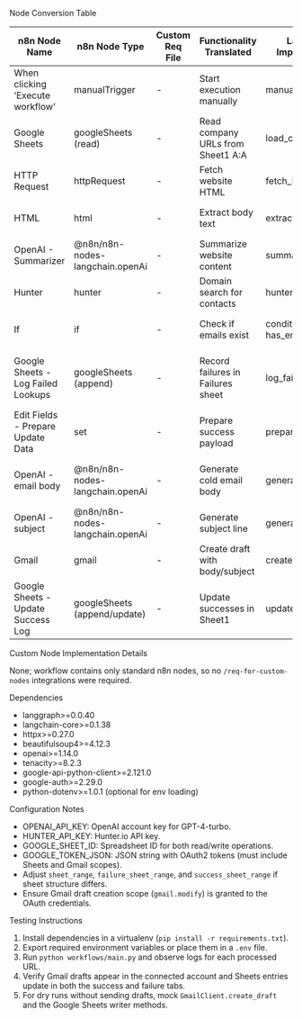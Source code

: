 Node Conversion Table

| n8n Node Name                          | n8n Node Type                      | Custom Req File | Functionality Translated                 | LangGraph Implementation | Dependencies               | Notes                                   |
|----------------------------------------|------------------------------------|-----------------|------------------------------------------|--------------------------|----------------------------|-----------------------------------------|
| When clicking ‘Execute workflow’       | manualTrigger                       | -               | Start execution manually                 | manual_trigger node      | built-in                   | Initializes state                       |
| Google Sheets                          | googleSheets (read)                 | -               | Read company URLs from Sheet1 A:A        | load_company_urls        | google-api-python-client   | Reads and validates URLs                |
| HTTP Request                           | httpRequest                         | -               | Fetch website HTML                       | fetch_html               | httpx, tenacity            | Follow redirects, GET                  |
| HTML                                   | html                                | -               | Extract body text                        | extract_body_text        | beautifulsoup4             | CSS selector body                      |
| OpenAI - Summarizer                    | @n8n/n8n-nodes-langchain.openAi     | -               | Summarize website content                | summarize_company        | openai, tenacity           | GPT-4 prompt                           |
| Hunter                                 | hunter                              | -               | Domain search for contacts               | hunter_lookup            | httpx, tenacity            | Uses Hunter API                        |
| If                                     | if                                  | -               | Check if emails exist                    | conditional has_emails   | built-in                   | Routes on email presence               |
| Google Sheets - Log Failed Lookups     | googleSheets (append)               | -               | Record failures in Failures sheet        | log_failures             | google-api-python-client   | Append domain and skip to next company |
| Edit Fields - Prepare Update Data      | set                                 | -               | Prepare success payload                  | prepare_success          | built-in                   | State reset marker                     |
| OpenAI - email body                    | @n8n/n8n-nodes-langchain.openAi     | -               | Generate cold email body                 | generate_email_body      | openai, tenacity           | Inject context and examples            |
| OpenAI - subject                       | @n8n/n8n-nodes-langchain.openAi     | -               | Generate subject line                    | generate_subject         | openai, tenacity           | 3–4 word subject                      |
| Gmail                                  | gmail                               | -               | Create draft with body/subject           | create_gmail_draft       | google-api-python-client   | Stores draft response                  |
| Google Sheets - Update Success Log     | googleSheets (append/update)        | -               | Update successes in Sheet1               | update_success_log       | google-api-python-client   | Append contact info                    |

Custom Node Implementation Details

None; workflow contains only standard n8n nodes, so no `/req-for-custom-nodes` integrations were required.

Dependencies

- langgraph>=0.0.40
- langchain-core>=0.1.38
- httpx>=0.27.0
- beautifulsoup4>=4.12.3
- openai>=1.14.0
- tenacity>=8.2.3
- google-api-python-client>=2.121.0
- google-auth>=2.29.0
- python-dotenv>=1.0.1 (optional for env loading)

Configuration Notes

- OPENAI_API_KEY: OpenAI account key for GPT-4-turbo.
- HUNTER_API_KEY: Hunter.io API key.
- GOOGLE_SHEET_ID: Spreadsheet ID for both read/write operations.
- GOOGLE_TOKEN_JSON: JSON string with OAuth2 tokens (must include Sheets and Gmail scopes).
- Adjust `sheet_range`, `failure_sheet_range`, and `success_sheet_range` if sheet structure differs.
- Ensure Gmail draft creation scope (`gmail.modify`) is granted to the OAuth credentials.

Testing Instructions

1. Install dependencies in a virtualenv (`pip install -r requirements.txt`).
2. Export required environment variables or place them in a `.env` file.
3. Run `python workflows/main.py` and observe logs for each processed URL.
4. Verify Gmail drafts appear in the connected account and Sheets entries update in both the success and failure tabs.
5. For dry runs without sending drafts, mock `GmailClient.create_draft` and the Google Sheets writer methods.